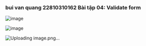 ### bui van quang 22810310162 Bài tập 04: Validate form

![image](https://github.com/user-attachments/assets/afaa5b65-b570-4d78-bbcf-76ee630ad85a)

![image](https://github.com/user-attachments/assets/e5f704c0-017b-40ca-a7ca-a3244252cf92)

![Uploading image.png…]()
